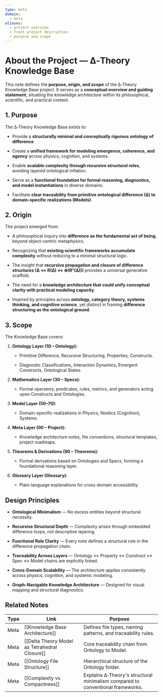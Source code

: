 ```yaml
---
type: meta
domain:
  - meta
aliases:
  - project overview
  - front project description
  - purpose and scope
---
```



# About the Project — ∆‑Theory Knowledge Base

This note defines the **purpose, origin, and scope** of the ∆‑Theory Knowledge Base project. It serves as a **conceptual overview and guiding statement**, situating the knowledge architecture within its philosophical, scientific, and practical context.


## 1. Purpose

The ∆‑Theory Knowledge Base exists to:

- Provide a **structurally minimal and conceptually rigorous ontology of difference**.
    
- Create a **unified framework for modeling emergence, coherence, and agency** across physics, cognition, and systems.
    
- Enable **scalable complexity through recursive structural roles**, avoiding layered ontological inflation.
    
- Serve as a **functional foundation for formal reasoning, diagnostics, and model instantiations** in diverse domains.
    
- Facilitate **clear traceability from primitive ontological difference (∆) to domain-specific realizations (Models)**.
    

## 2. Origin

The project emerged from:

- A philosophical inquiry into **difference as the fundamental act of being**, beyond object-centric metaphysics.
    
- Recognizing that **existing scientific frameworks accumulate complexity** without reducing to a minimal structural logic.
    
- The insight that **recursive propagation and closure of difference structures (∆ ↔ R(∆) ↔ ⊚(Rⁿ(∆)))** provides a universal generative scaffold.
    
- The need for a **knowledge architecture that could unify conceptual clarity with practical modeling capacity**.
    
- Inspired by principles across **ontology, category theory, systems thinking, and cognitive science**, yet distinct in framing **difference structuring as the ontological ground**.
    

## 3. Scope

The Knowledge Base covers:

1. **Ontology Layer (10 – Ontology):**
    
    - Primitive Difference, Recursive Structuring, Properties, Constructs.
        
    - Diagnostic Classifications, Interaction Dynamics, Emergent Constructs, Ontological States.
        
2. **Mathematics Layer (30 – Specs):**
    
    - Formal operators, predicates, rules, metrics, and generators acting upon Constructs and Ontologies.
        
3. **Model Layer (50–70):**
    
    - Domain-specific realizations in Physics, Noetics (Cognition), Systems.
        
4. **Meta Layer (00 – Project):**
    
    - Knowledge architecture notes, file conventions, structural templates, project roadmaps.
        
5. **Theorems & Derivations (90 – Theorems):**
    
    - Formal derivations based on Ontologies and Specs, forming a foundational reasoning layer.
        
6. **Glossary Layer (Glossary):**
    
    - Plain-language explanations for cross-domain accessibility.
        

## Design Principles

- **Ontological Minimalism** — No excess entities beyond structural necessity.
    
- **Recursive Structural Depth** — Complexity arises through embedded difference loops, not descriptive layering.
    
- **Functional Role Clarity** — Every note defines a structural role in the difference propagation chain.
    
- **Traceability Across Layers** — Ontology ↔ Property ↔ Construct ↔ Spec ↔ Model chains are explicitly linked.
    
- **Cross-Domain Scalability** — The architecture applies consistently across physics, cognition, and systemic modeling.
    
- **Graph-Navigable Knowledge Architecture** — Designed for visual mapping and structural diagnostics.
    

## Related Notes

|Type|Link|Purpose|
|---|---|---|
|Meta|[[Knowledge Base Architecture]]|Defines file types, naming patterns, and traceability rules.|
|Meta|[[Delta Theory Model as Tetrahedral Closure]]|Core traceability chain from Ontology to Model.|
|Meta|[[Ontology File Structure]]|Hierarchical structure of the Ontology folder.|
|Meta|[[Complexity vs Compactness]]|Explains ∆‑Theory's structural minimalism compared to conventional frameworks.|
